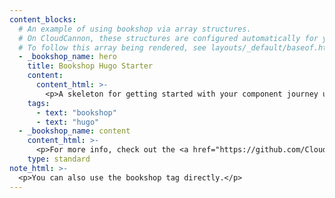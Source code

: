 ```yaml
--- 
content_blocks:
  # An example of using bookshop via array structures.
  # On CloudCannon, these structures are configured automatically for you.
  # To follow this array being rendered, see layouts/_default/baseof.html
  - _bookshop_name: hero
    title: Bookshop Hugo Starter
    content:
      content_html: >-
        <p>A skeleton for getting started with your component journey using Bookshop and Hugo.</p>
    tags:
      - text: "bookshop"
      - text: "hugo"
  - _bookshop_name: content
    content_html: >-
      <p>For more info, check out the <a href="https://github.com/CloudCannon/hugo-bookshop-starter#readme" target="_blank">readme</a></p>
    type: standard
note_html: >-
  <p>You can also use the bookshop tag directly.</p>
---
```


